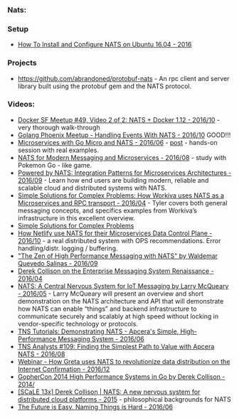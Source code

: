 ### Nats:



### Setup
  - [How To Install and Configure NATS on Ubuntu 16.04 - 2016](https://www.digitalocean.com/community/tutorials/how-to-install-and-configure-nats-on-ubuntu-16-04)


### Projects
  - https://github.com/abrandoned/protobuf-nats - An rpc client and server library built using the protobuf gem and the NATS protocol.


### Videos:
  - [Docker SF Meetup #49, Video 2 of 2: NATS + Docker 1.12 - 2016/10](https://www.youtube.com/watch?v=X4m-voD3zjU&feature=youtu.be) - very thorough walk-through
  - [Golang Phoenix Meetup - Handling Events With NATS - 2016/10](https://www.youtube.com/watch?v=fCp7DwGfmo4) GOOD!!!
  - [Microservices with Go Micro and NATS - 2016/06](https://www.youtube.com/watch?v=b_Ivq2GYlI4&t=117s) - [post](https://oren.github.io/blog/micro.html) - hands-on session with real examples.
  - [NATS for Modern Messaging and Microservices - 2016/08](https://www.youtube.com/watch?v=NfL0WO44pqc&t=2522s) - study with Pokemon Go - like game.
  - [Powered by NATS: Integration Patterns for Microservices Architectures - 2016/09](https://www.youtube.com/watch?v=f5gZdK8ir4M) - Learn how end users are building modern, reliable and scalable cloud and distributed systems with NATS.
  - [Simple Solutions for Complex Problems: How Workiva uses NATS as a Microservices and RPC transport - 2016/04](https://www.youtube.com/watch?v=4GIt2JIf6So&t=828s) - Tyler covers both general messaging concepts, and specifics examples from Workiva’s infrastructure in this excellent overview.
  - [Simple Solutions for Complex Problems](https://www.youtube.com/watch?v=0h0t3og8llc)
  - [How Netlify use NATS for their Microservices Data Control Plane - 2016/10](https://www.youtube.com/watch?v=2qsjbiIe2a4) - a real distributed system with OPS recommendations. Error handling/distr. logging / buffering.
  - ["The Zen of High Performance Messaging with NATS" by Waldemar Quevedo Salinas - 2016/09](https://www.youtube.com/watch?v=dYrYCt2dTkw&t=2045s)
  - [Derek Collison on the Enterprise Messaging System Renaissance - 2016/04](https://www.youtube.com/watch?v=-wVKGCDeHh4&t=336s)
  - [NATS: A Central Nervous System for IoT Messaging by Larry McQueary - 2016/05](https://www.youtube.com/watch?v=B3_dP7RIUPg&t=1191s) - Larry McQueary will present an overview and short demonstration on the NATS architecture and API that will demonstrate how NATS can enable “things” and backend infrastructure to communicate securely and scalably at high speed without locking in vendor-specific technology or protocols.
  - [TNS Tutorials: Demonstrating NATS - Apcera's Simple, High-Performance Messaging System - 2016/06](https://www.youtube.com/watch?v=EU4au3PJr5o)
  - [TNS Analysts #109: Finding the Simplest Path to Value with Apcera NATS - 2016/08](https://www.youtube.com/watch?v=ttMMzRwbUBE)
  - [Webinar - How Greta uses NATS to revolutionize data distribution on the Internet Confirmation - 2016/12](https://www.youtube.com/watch?v=gNu3dQbX9vo&t=1359s)
  - [GopherCon 2014 High Performance Systems in Go by Derek Collison - 2014/](https://www.youtube.com/watch?v=RxD5ZzjcuCc)
  - [[SCaLE 13x] Derek Collison | NATS: A new nervous system for distributed cloud platforms - 2015](https://www.youtube.com/watch?v=5GcAgMPECxE) - philosophical backgrounds for NATS
  - [The Future is Easy, Naming Things is Hard - 2016/06](https://www.youtube.com/watch?v=NU6a2N2L6gY)
